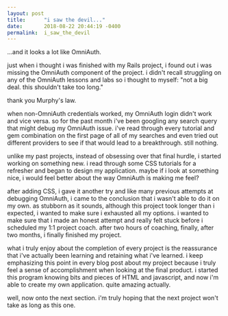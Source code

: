 ```yaml
---
layout: post
title:      "i saw the devil..."
date:       2018-08-22 20:44:19 -0400
permalink:  i_saw_the_devil
---
```


...and it looks a lot like OmniAuth.

just when i thought i was finished with my Rails project, i found out i was missing the OmniAuth component of the project. i didn't recall struggling on any of the OmniAuth lessons and labs so i thought to myself: "not a big deal. this shouldn't take too long."

thank you Murphy's law.

when non-OmniAuth credentials worked, my OmniAuth login didn't work and vice versa. so for the past month i've been googling any search query that might debug my OmniAuth issue. i've read through every tutorial and gem combination on the first page of all of my searches and even tried out different providers to see if that would lead to a breakthrough. still nothing.

unlike my past projects, instead of obsessing over that final hurdle, i started working on something new. i read through some CSS tutorials for a refresher and began to design my application. maybe if i look at something nice, i would feel better about the way OmniAuth is making me feel?

after adding CSS, i gave it another try and like many previous attempts at debugging OmniAuth, i came to the conclusion that i wasn't able to do it on my own. as stubborn as it sounds, although this project took longer than i expected, i wanted to make sure i exhausted all my options. i wanted to make sure that i made an honest attempt and really felt stuck before i scheduled my 1:1 project coach. after two hours of coaching, finally, after two months, i finally finished my project.

what i truly enjoy about the completion of every project is the reassurance that i've actually been learning and retaining what i've learned. i keep emphasizing this point in every blog post about my project because i truly feel a sense of accomplishment when looking at the final product. i started this program knowing bits and pieces of HTML and javascript, and now i'm able to create my own application. quite amazing actually.

well, now onto the next section. i'm truly hoping that the next project won't take as long as this one.
